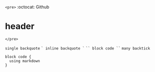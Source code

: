 `<pre>`
:octocat: Github
# header
`</pre>`

` single backquote `
`` ` inline backquote ` ``
``` `` block code `` ```
```````` many backtick ````````
```````````````````````````````
block code {
  using markdown
}
```````````````````````````````
